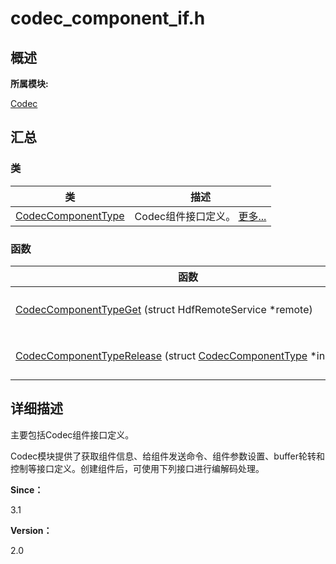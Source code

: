 # codec_component_if.h


## **概述**

**所属模块:**

[Codec](_codec.md)


## **汇总**


### 类

  | 类 | 描述 | 
| -------- | -------- |
| [CodecComponentType](_codec_component_type.md) | Codec组件接口定义。&nbsp;[更多...](_codec_component_type.md) | 


### 函数

  | 函数 | 描述 | 
| -------- | -------- |
| [CodecComponentTypeGet](_codec.md#codeccomponenttypeget)&nbsp;(struct&nbsp;HdfRemoteService&nbsp;\*remote) | 实例化CodecComponentType对象。&nbsp;[更多...](_codec.md#codeccomponenttypeget) | 
| [CodecComponentTypeRelease](_codec.md#codeccomponenttyperelease)&nbsp;(struct&nbsp;[CodecComponentType](_codec_component_type.md)&nbsp;\*instance) | 释放CodecComponentType对象。&nbsp;[更多...](_codec.md#codeccomponenttyperelease) | 


## **详细描述**

主要包括Codec组件接口定义。

Codec模块提供了获取组件信息、给组件发送命令、组件参数设置、buffer轮转和控制等接口定义。创建组件后，可使用下列接口进行编解码处理。

**Since：**

3.1

**Version：**

2.0
